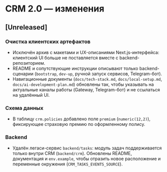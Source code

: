 # CRM 2.0 — изменения

## [Unreleased]

### Очистка клиентских артефактов
- Исключён архив с макетами и UX-описаниями Next.js-интерфейса: клиентский UI больше не поставляется вместе с backend-репозиторием.
- README и сопутствующие инструкции описывают только backend-сценарии (`bootstrap`, `dev-up`, ручной запуск сервисов, Telegram-бот).
- Навигационные документы (`docs/tech-stack.md`, `docs/local-setup.md`, `docs/ai-development-plan.md`) обновлены так, чтобы указывать на актуальные каналы работы (Gateway, Telegram-бот) и не ссылаться на удалённый UI.

### Схема данных
- В таблицу `crm.policies` добавлено поле `premium` (`numeric(12,2)`), фиксирующее страховую премию по оформленному полису.

### Backend
- Удалён легаси-сервис `backend/tasks`: модуль задач поддерживается только внутри CRM (`backend/crm`). Обновлены README, документация и `env.example`, чтобы отразить новое расположение и переменные окружения (`CRM_TASKS_EVENTS_SOURCE`).
